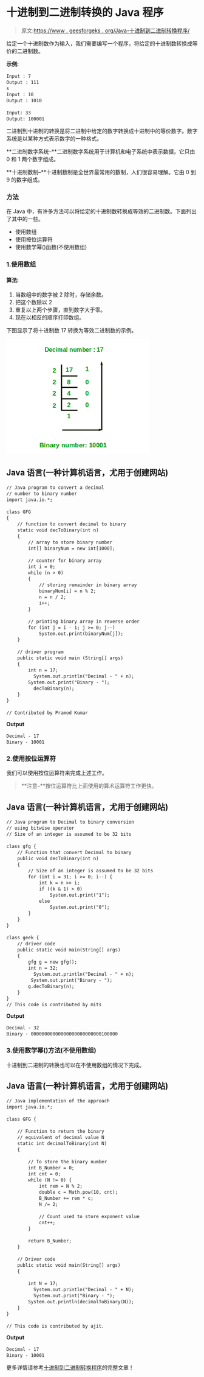 # 十进制到二进制转换的 Java 程序

> 原文:[https://www . geesforgeks . org/Java-十进制到二进制转换程序/](https://www.geeksforgeeks.org/java-program-for-decimal-to-binary-conversion/)

给定一个十进制数作为输入，我们需要编写一个程序，将给定的十进制数转换成等价的二进制数。

**示例:**

```
Input : 7
Output : 111
s
Input : 10
Output : 1010

Input: 33
Output: 100001
```

二进制到十进制的转换是将二进制中给定的数字转换成十进制中的等价数字。数字系统是以某种方式表示数字的一种格式。

**二进制数字系统–**二进制数字系统用于计算机和电子系统中表示数据，它只由 0 和 1 两个数字组成。

**十进制数制–**十进制数制是全世界最常用的数制，人们很容易理解。它由 0 到 9 的数字组成。

### 方法

在 Java 中，有许多方法可以将给定的十进制数转换成等效的二进制数。下面列出了其中的一些。

*   使用数组
*   使用按位运算符
*   使用数学幂()函数(不使用数组)

### 1.使用数组

#### **算法**:

1.  当数组中的数字被 2 除时，存储余数。
2.  把这个数除以 2
3.  重复以上两个步骤，直到数字大于零。
4.  现在以相反的顺序打印数组。

下图显示了将十进制数 17 转换为等效二进制数的示例。

![](img/bd189c6e525669fd6febe082cf4bd315.png)

## Java 语言(一种计算机语言，尤用于创建网站)

```
// Java program to convert a decimal
// number to binary number
import java.io.*;

class GFG 
{
    // function to convert decimal to binary
    static void decToBinary(int n)
    {
        // array to store binary number
        int[] binaryNum = new int[1000];

        // counter for binary array
        int i = 0;
        while (n > 0) 
        {
            // storing remainder in binary array
            binaryNum[i] = n % 2;
            n = n / 2;
            i++;
        }

        // printing binary array in reverse order
        for (int j = i - 1; j >= 0; j--)
            System.out.print(binaryNum[j]);
    }

    // driver program
    public static void main (String[] args) 
    {
        int n = 17;
          System.out.println("Decimal - " + n);
        System.out.print("Binary - ");
          decToBinary(n);
    }
}

// Contributed by Pramod Kumar
```

**Output**

```
Decimal - 17
Binary - 10001
```

### 2.使用按位运算符

我们可以使用按位运算符来完成上述工作。

> **注意–**按位运算符比上面使用的算术运算符工作更快。

## Java 语言(一种计算机语言，尤用于创建网站)

```
// Java program to Decimal to binary conversion
// using bitwise operator
// Size of an integer is assumed to be 32 bits

class gfg {
    // Function that convert Decimal to binary
    public void decToBinary(int n)
    {
        // Size of an integer is assumed to be 32 bits
        for (int i = 31; i >= 0; i--) {
            int k = n >> i;
            if ((k & 1) > 0)
                System.out.print("1");
            else
                System.out.print("0");
        }
    }
}

class geek {
    // driver code
    public static void main(String[] args)
    {
        gfg g = new gfg();
        int n = 32;
          System.out.println("Decimal - " + n);
         System.out.print("Binary - ");
        g.decToBinary(n);
    }
}
// This code is contributed by mits
```

**Output**

```
Decimal - 32
Binary - 00000000000000000000000000100000
```

### 3.使用数学幂()方法(不使用数组)

十进制到二进制的转换也可以在不使用数组的情况下完成。

## Java 语言(一种计算机语言，尤用于创建网站)

```
// Java implementation of the approach
import java.io.*;

class GFG {

    // Function to return the binary
    // equivalent of decimal value N
    static int decimalToBinary(int N)
    {

        // To store the binary number
        int B_Number = 0;
        int cnt = 0;
        while (N != 0) {
            int rem = N % 2;
            double c = Math.pow(10, cnt);
            B_Number += rem * c;
            N /= 2;

            // Count used to store exponent value
            cnt++;
        }

        return B_Number;
    }

    // Driver code
    public static void main(String[] args)
    {

        int N = 17;
          System.out.println("Decimal - " + N);
          System.out.print("Binary - ");
        System.out.println(decimalToBinary(N));
    }
}

// This code is contributed by ajit.
```

**Output**

```
Decimal - 17
Binary - 10001
```

更多详情请参考[十进制到二进制转换程序](https://www.geeksforgeeks.org/program-decimal-binary-conversion/)的完整文章！